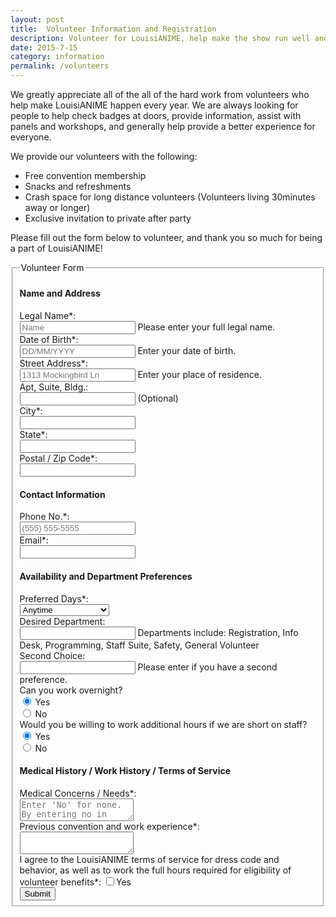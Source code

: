 ```yaml
---
layout: post
title:  Volunteer Information and Registration
description: Volunteer for LouisiANIME, help make the show run well and enjoy benefits such as free entrance and crash space for volunteers who need to travel.
date: 2015-7-15
category: information
permalink: /volunteers
---
```



<p>We greatly appreciate all of the all of the hard work from volunteers who help make LouisiANIME happen every year. We are always looking for people to help check badges at doors, provide information, assist with panels and workshops, and generally help provide a better experience for everyone.</p>
<p>We provide our volunteers with the following:</p>
<ul>
	<li>Free convention membership</li>
	<li>Snacks and refreshments</li>
	<li>Crash space for long distance volunteers (Volunteers living 30minutes away or longer)</li>
	<li>Exclusive invitation to private after party</li>
</ul>
<p>Please fill out the form below to volunteer, and thank you so much for being a part of LouisiANIME!</p>

<form action="http://www.louisianime.com/formtools/process.php" method="post" class="form-horizontal">
<input type="hidden" name="form_tools_form_id" value="14"/>
<fieldset>


<legend>Volunteer Form</legend>

<h4>Name and Address</h4>

<!-- Text input-->
<div class="form-group">
  <label class="col-md-4 control-label" for="name">Legal Name*:</label>  
  <div class="col-md-6">
  <input id="name" name="name" type="text" placeholder="Name" class="form-control input-md" required="">
  <span class="help-block">Please enter your full legal name.</span>  
  </div>
</div>

<!-- Text input-->
<div class="form-group">
  <label class="col-md-4 control-label" for="date_of_birth">Date of Birth*:</label>  
  <div class="col-md-4">
  <input id="date_of_birth" name="date_of_birth" type="text" placeholder="DD/MM/YYYY" class="form-control input-md" required="">
  <span class="help-block">Enter your date of birth.</span>  
  </div>
</div>

<!-- Text input-->
<div class="form-group">
  <label class="col-md-4 control-label" for="street">Street Address*:</label>  
  <div class="col-md-6">
  <input id="street" name="street" type="text" placeholder="1313 Mockingbird Ln" class="form-control input-md" required="">
  <span class="help-block">Enter your place of residence.</span>  
  </div>
</div>

<!-- Text input-->
<div class="form-group">
  <label class="col-md-4 control-label" for="building_number">Apt, Suite, Bldg.:</label>  
  <div class="col-md-2">
  <input id="building_number" name="building_number" type="text" placeholder="" class="form-control input-md">
  <span class="help-block">(Optional)</span>  
  </div>
</div>

<!-- Text input-->
<div class="form-group">
  <label class="col-md-4 control-label" for="city">City*:</label>  
  <div class="col-md-4">
  <input id="city" name="city" type="text" placeholder="" class="form-control input-md" required="">

  </div>
</div>

<!-- Text input-->
<div class="form-group">
  <label class="col-md-4 control-label" for="state">State*:</label>  
  <div class="col-md-1">
  <input id="state" name="state" type="text" placeholder="" class="form-control input-md" required="">

  </div>
</div>

<!-- Text input-->
<div class="form-group">
  <label class="col-md-4 control-label" for="zipcode">Postal / Zip Code*:</label>  
  <div class="col-md-2">
  <input id="zipcode" name="zipcode" type="text" placeholder="" class="form-control input-md" required="">

  </div>
</div>

<h4>Contact Information</h4>

<!-- Text input-->
<div class="form-group">
  <label class="col-md-4 control-label" for="phone">Phone No.*:</label>  
  <div class="col-md-4">
  <input id="phone" name="phone" type="text" placeholder="(555) 555-5555" class="form-control input-md" required="">

  </div>
</div>

<!-- Text input-->
<div class="form-group">
  <label class="col-md-4 control-label" for="email">Email*:</label>  
  <div class="col-md-6">
  <input id="email" name="email" type="text" placeholder="" class="form-control input-md" required="">

  </div>
</div>

<h4>Availability and Department Preferences</h4>

<!-- Button Drop Down -->
<div class="form-group">
  <label class="col-md-4 control-label" for="Preferred Day">Preferred Days*:</label>
  <div class="col-md-4">
    <div class="input-group">
      <div class="input-group-btn">
        <select type="button" class="btn btn-default dropdown-toggle" id="Preferred Day" name="Preferred Day" placeholder="Preferred Day" required="">
          <option value="Anytime">Anytime<span class="caret"></span></option>
          <option value="Friday Any">Friday Any</option>
          <option value="Friday- Morning">Friday- Morning</option>
          <option value="Friday- Afternoon">Friday- Afternoon</option>
          <option value="Friday- Evening">Friday- Evening</option>
          <option value="Friday- Late night">Friday- Late night</option>
          <option value="Saturday Any">Saturday Any</option>
          <option value="Saturday-Morning">Saturday-Morning</option>
          <option value="Saturday- Day">Saturday- Day</option>
          <option value="Saturday- Afternoon">Saturday- Afternoon</option>
          <option value="Saturday- Evening">Saturday- Evening</option>
          <option value="Saturday- Late night">Saturday- Late night</option>
          <option value="Sunday-Any">Sunday-Any</option>
          <option value="Sunday- Morning">Sunday- Morning</option>
          <option value="Sunday- Afternoon">Sunday- Afternoon</option>
        </select>
      </div>
    </div>
  </div>
</div>

<!-- Text input-->
<div class="form-group">
  <label class="col-md-4 control-label" for="department">Desired Department:</label>  
  <div class="col-md-4">
  <input id="department" name="department" type="text" placeholder="" class="form-control input-md">
  <span class="help-block">Departments include: Registration, Info Desk, Programming, Staff Suite, Safety, General Volunteer</span>  
  </div>
</div>

<!-- Text input-->
<div class="form-group">
  <label class="col-md-4 control-label" for="secondary_department_choice">Second Choice:</label>  
  <div class="col-md-4">
  <input id="secondary_department_choice" name="secondary_department_choice" type="text" placeholder="" class="form-control input-md">
  <span class="help-block">Please enter if you have a second preference.</span>  
  </div>
</div>

<!-- Multiple Radios -->
<div class="form-group">
  <label class="col-md-4 control-label" for="overnight">Can you work overnight?</label>
  <div class="col-md-4">
  <div class="radio">
    <label for="overnight-0">
      <input type="radio" name="overnight" id="overnight-0" value="Yes" checked="checked">
      Yes
    </label>
	</div>
  <div class="radio">
    <label for="overnight-1">
      <input type="radio" name="overnight" id="overnight-1" value="No">
      No
    </label>
	</div>
  </div>
</div>

<!-- Multiple Radios -->
<div class="form-group">
  <label class="col-md-4 control-label" for="overtime">Would you be willing to work additional hours if we are short on staff?</label>
  <div class="col-md-4">
  <div class="radio">
    <label for="overtime-0">
      <input type="radio" name="overtime" id="overtime-0" value="Yes" checked="checked">
      Yes
    </label>
	</div>
  <div class="radio">
    <label for="overtime-1">
      <input type="radio" name="overtime" id="overtime-1" value="No">
      No
    </label>
	</div>
  </div>
</div>

<h4>Medical History / Work History / Terms of Service</h4>

<!-- Textarea -->
<div class="form-group">
  <label class="col-md-4 control-label" for="medical">Medical Concerns / Needs*:</label>
  <div class="col-md-4">                     
    <textarea class="form-control" id="medical" name="medical" placeholder="Enter 'No' for none. By entering no in this space you absolve LouisiANIME of any liability for any complications caused by information that is withheld from us." required></textarea>
  </div>
</div>

<!-- Textarea -->
<div class="form-group">
  <label class="col-md-4 control-label" for="work_history">Previous convention and work experience*:</label>
  <div class="col-md-4">                     
    <textarea class="form-control" id="work_history" name="work_history" required></textarea>
  </div>
</div>

<!-- Multiple Checkboxes (inline) -->
<div class="form-group">
  <label class="col-md-4 control-label" for="tos"></label>
  <div class="col-md-4">
  	I agree to the LouisiANIME terms of service for dress code and behavior, as well as to work the full hours required for eligibility of volunteer benefits*:
    <label class="checkbox-inline" for="tos-0">
      <input type="checkbox" name="tos" id="tos-0" value="Yes" required>Yes</label>
  </div>
</div>


<div class="form-group">
  <div class="col-md-4">
	<button type="submit" class="btn btn-dark big">Submit</button>
  </div>
</div>

</fieldset>
</form>
